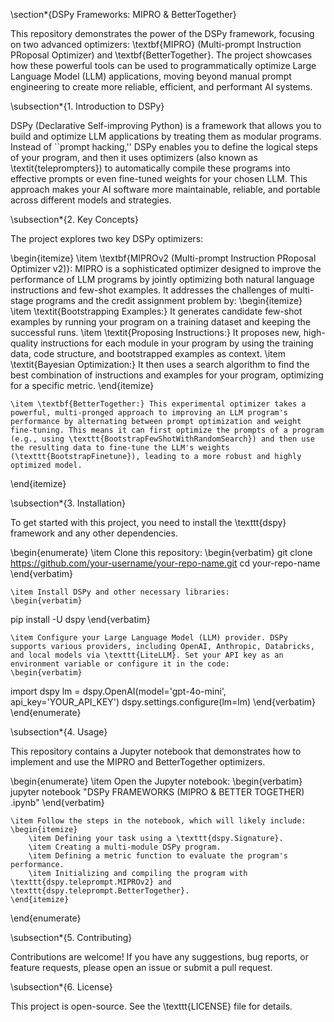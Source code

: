 \section*{DSPy Frameworks: MIPRO \& BetterTogether}

This repository demonstrates the power of the DSPy framework, focusing on two advanced optimizers: \textbf{MIPRO} (Multi-prompt Instruction PRoposal Optimizer) and \textbf{BetterTogether}. The project showcases how these powerful tools can be used to programmatically optimize Large Language Model (LLM) applications, moving beyond manual prompt engineering to create more reliable, efficient, and performant AI systems.

\subsection*{1. Introduction to DSPy}

DSPy (Declarative Self-improving Python) is a framework that allows you to build and optimize LLM applications by treating them as modular programs. Instead of ``prompt hacking,'' DSPy enables you to define the logical steps of your program, and then it uses optimizers (also known as \textit{teleprompters}) to automatically compile these programs into effective prompts or even fine-tuned weights for your chosen LLM. This approach makes your AI software more maintainable, reliable, and portable across different models and strategies.

\subsection*{2. Key Concepts}

The project explores two key DSPy optimizers:

\begin{itemize}
    \item \textbf{MIPROv2 (Multi-prompt Instruction PRoposal Optimizer v2)}: MIPRO is a sophisticated optimizer designed to improve the performance of LLM programs by jointly optimizing both natural language instructions and few-shot examples. It addresses the challenges of multi-stage programs and the credit assignment problem by:
    \begin{itemize}
        \item \textit{Bootstrapping Examples:} It generates candidate few-shot examples by running your program on a training dataset and keeping the successful runs.
        \item \textit{Proposing Instructions:} It proposes new, high-quality instructions for each module in your program by using the training data, code structure, and bootstrapped examples as context.
        \item \textit{Bayesian Optimization:} It then uses a search algorithm to find the best combination of instructions and examples for your program, optimizing for a specific metric.
    \end{itemize}
    
    \item \textbf{BetterTogether:} This experimental optimizer takes a powerful, multi-pronged approach to improving an LLM program's performance by alternating between prompt optimization and weight fine-tuning. This means it can first optimize the prompts of a program (e.g., using \texttt{BootstrapFewShotWithRandomSearch}) and then use the resulting data to fine-tune the LLM's weights (\texttt{BootstrapFinetune}), leading to a more robust and highly optimized model.
\end{itemize}

\subsection*{3. Installation}

To get started with this project, you need to install the \texttt{dspy} framework and any other dependencies.

\begin{enumerate}
    \item Clone this repository:
    \begin{verbatim}
git clone https://github.com/your-username/your-repo-name.git
cd your-repo-name
    \end{verbatim}
    
    \item Install DSPy and other necessary libraries:
    \begin{verbatim}
pip install -U dspy
    \end{verbatim}
    
    \item Configure your Large Language Model (LLM) provider. DSPy supports various providers, including OpenAI, Anthropic, Databricks, and local models via \texttt{LiteLLM}. Set your API key as an environment variable or configure it in the code:
    \begin{verbatim}
import dspy
lm = dspy.OpenAI(model='gpt-4o-mini', api_key='YOUR_API_KEY')
dspy.settings.configure(lm=lm)
    \end{verbatim}
\end{enumerate}

\subsection*{4. Usage}

This repository contains a Jupyter notebook that demonstrates how to implement and use the MIPRO and BetterTogether optimizers.

\begin{enumerate}
    \item Open the Jupyter notebook:
    \begin{verbatim}
jupyter notebook "DSPy FRAMEWORKS (MIPRO & BETTER TOGETHER) .ipynb"
    \end{verbatim}
    
    \item Follow the steps in the notebook, which will likely include:
    \begin{itemize}
        \item Defining your task using a \texttt{dspy.Signature}.
        \item Creating a multi-module DSPy program.
        \item Defining a metric function to evaluate the program's performance.
        \item Initializing and compiling the program with \texttt{dspy.teleprompt.MIPROv2} and \texttt{dspy.teleprompt.BetterTogether}.
    \end{itemize}
\end{enumerate}

\subsection*{5. Contributing}

Contributions are welcome! If you have any suggestions, bug reports, or feature requests, please open an issue or submit a pull request.

\subsection*{6. License}

This project is open-source. See the \texttt{LICENSE} file for details.


